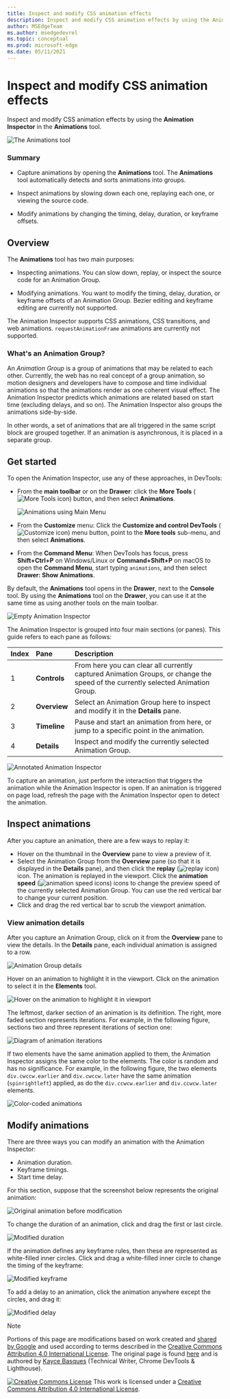 ```yaml
---
title: Inspect and modify CSS animation effects
description: Inspect and modify CSS animation effects by using the Animation Inspector in the Animations tool.
author: MSEdgeTeam
ms.author: msedgedevrel
ms.topic: conceptual
ms.prod: microsoft-edge
ms.date: 05/11/2021
---
```

<!-- Copyright Kayce Basques

   Licensed under the Apache License, Version 2.0 (the "License");
   you may not use this file except in compliance with the License.
   You may obtain a copy of the License at

       https://www.apache.org/licenses/LICENSE-2.0

   Unless required by applicable law or agreed to in writing, software
   distributed under the License is distributed on an "AS IS" BASIS,
   WITHOUT WARRANTIES OR CONDITIONS OF ANY KIND, either express or implied.
   See the License for the specific language governing permissions and
   limitations under the License.  -->
# Inspect and modify CSS animation effects
<!-- orig title: # Inspect animations -->

Inspect and modify CSS animation effects by using the **Animation Inspector** in the **Animations** tool.

![The Animations tool](./animations-images/inspect-styles-elements-styles-drawer-animations-completed.png)

### Summary

*  Capture animations by opening the **Animations** tool.  The **Animations** tool automatically detects and sorts animations into groups.

*  Inspect animations by slowing down each one, replaying each one, or viewing the source code.

*  Modify animations by changing the timing, delay, duration, or keyframe offsets.


<!-- ====================================================================== -->
## Overview

The **Animations** tool has two main purposes:

*  Inspecting animations.  You can slow down, replay, or inspect the source code for an Animation Group.

*  Modifying animations.  You want to modify the timing, delay, duration, or keyframe offsets of an Animation Group.  Bezier editing and keyframe editing are currently not supported.

The Animation Inspector supports CSS animations, CSS transitions, and web animations.  `requestAnimationFrame` animations are currently not supported.

### What's an Animation Group?

An _Animation Group_ is a group of animations that may be related to each other.  Currently, the web has no real concept of a group animation, so motion designers and developers have to compose and time individual animations so that the animations render as one coherent visual effect.  The Animation Inspector predicts which animations are related based on start time (excluding delays, and so on).  The Animation Inspector also groups the animations side-by-side.

In other words, a set of animations that are all triggered in the same script block are grouped together.  If an animation is asynchronous, it is placed in a separate group.


<!-- ====================================================================== -->
## Get started

To open the Animation Inspector, use any of these approaches, in DevTools:

*  From the **main toolbar** or on the **Drawer**: click the **More Tools** (![More Tools icon](../media/more-tools-icon-light-theme.png)) button, and then select **Animations**.

   ![Animations using Main Menu](./animations-images/inspect-styles-elements-styles-more-tools-animations.png)

*  From the **Customize** menu: Click the **Customize and control DevTools** (![Customize icon](../media/customize-devtools-icon-light-theme.png)) menu button, point to the **More tools** sub-menu, and then select **Animations**.

*  From the **Command Menu**:  When DevTools has focus, press **Shift+Ctrl+P** on Windows/Linux or **Command+Shift+P** on macOS to open the **Command Menu**, start typing `animations`, and then select **Drawer: Show Animations**.

By default, the **Animations** tool opens in the **Drawer**, next to the **Console** tool.  By using the **Animations** tool on the **Drawer**, you can use it at the same time as using another tools on the main toolbar.

![Empty Animation Inspector](./animations-images/inspect-styles-elements-styles-drawer-animations.png)

The Animation Inspector is grouped into four main sections (or panes).  This guide refers to each pane as follows:

| Index | Pane | Description |
|:--- |:--- |:--- |
| 1 | **Controls** | From here you can clear all currently captured Animation Groups, or change the speed of the currently selected Animation Group. |
| 2 | **Overview** | Select an Animation Group here to inspect and modify it in the **Details** pane. |
| 3 | **Timeline** | Pause and start an animation from here, or jump to a specific point in the animation. |
| 4 | **Details** | Inspect and modify the currently selected Animation Group. |

![Annotated Animation Inspector](./animations-images/inspect-styles-elements-styles-drawer-animations-selected-paused.png)

To capture an animation, just perform the interaction that triggers the animation while the Animation Inspector is open.  If an animation is triggered on page load, refresh the page with the Animation Inspector open to detect the animation.

<!--  old link: <video src="animations/capture-animations.mp4" autoplay loop muted controls></video>  -->

<!--  import the video to ACOM using https://review.learn.microsoft.com/help/contribute/contribute-video-publish  -->

<!--  > [!VIDEO animations/capture-animations.mp4]  -->


<!-- ====================================================================== -->
## Inspect animations

After you capture an animation, there are a few ways to replay it:

*  Hover on the thumbnail in the **Overview** pane to view a preview of it.
*  Select the Animation Group from the **Overview** pane (so that it is displayed in the **Details** pane), and then click the **replay** (![replay icon](./animations-images/replay-button-icon.png)) icon.  The animation is replayed in the viewport.  Click the **animation speed** (![animation speed icons](./animations-images/animation-speed-buttons-icon.png)) icons to change the preview speed of the currently selected Animation Group.  You can use the red vertical bar to change your current position.
*  Click and drag the red vertical bar to scrub the viewport animation.

### View animation details

After you capture an Animation Group, click on it from the **Overview** pane to view the details.  In the **Details** pane, each individual animation is assigned to a row.

![Animation Group details](./animations-images/inspect-styles-elements-styles-drawer-animations-selected-completed.png)

Hover on an animation to highlight it in the viewport.  Click on the animation to select it in the **Elements** tool.

![Hover on the animation to highlight it in viewport](./animations-images/inspect-styles-split-elements-styles-drawer-animations-selected-completed.png)

The leftmost, darker section of an animation is its definition.  The right, more faded section represents iterations.  For example, in the following figure, sections two and three represent iterations of section one:

![Diagram of animation iterations](./animations-images/inspect-styles-glitch-display-animations-highlight.png)

If two elements have the same animation applied to them, the Animation Inspector assigns the same color to the elements.  The color is random and has no significance.  For example, in the following figure, the two elements `div.cwccw.earlier` and `div.cwccw.later` have the same animation (`spinrightleft`) applied, as do the `div.ccwcw.earlier` and `div.ccwcw.later` elements.

![Color-coded animations](./animations-images/inspect-styles-glitch-display-animations.png)


<!-- ====================================================================== -->
## Modify animations

There are three ways you can modify an animation with the Animation Inspector:

*  Animation duration.
*  Keyframe timings.
*  Start time delay.

For this section, suppose that the screenshot below represents the original animation:

![Original animation before modification](./animations-images/inspect-styles-glitch-spin-animations-console-animations.png)

To change the duration of an animation, click and drag the first or last circle.

![Modified duration](./animations-images/inspect-styles-glitch-spin-animations-console-animations-shorter.png)

If the animation defines any keyframe rules, then these are represented as white-filled inner circles.  Click and drag a white-filled inner circle to change the timing of the keyframe:

![Modified keyframe](./animations-images/inspect-styles-glitch-spin-animations-console-animations-keyframe-modification.png)

To add a delay to an animation, click the animation anywhere except the circles, and drag it:

![Modified delay](./animations-images/inspect-styles-glitch-spin-animations-console-animations-delay.png)


<!-- ====================================================================== -->
> [!NOTE]
> Portions of this page are modifications based on work created and [shared by Google](https://developers.google.com/terms/site-policies) and used according to terms described in the [Creative Commons Attribution 4.0 International License](https://creativecommons.org/licenses/by/4.0).
> The original page is found [here](https://developer.chrome.com/docs/devtools/css/animations/) and is authored by [Kayce Basques](https://developers.google.com/web/resources/contributors#kayce-basques) (Technical Writer, Chrome DevTools \& Lighthouse).

[![Creative Commons License](../../media/cc-logo/88x31.png)](https://creativecommons.org/licenses/by/4.0)
This work is licensed under a [Creative Commons Attribution 4.0 International License](https://creativecommons.org/licenses/by/4.0).
